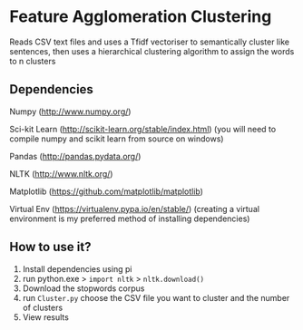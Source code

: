 # Feature Agglomeration Clustering
Reads CSV text files and uses a Tfidf vectoriser to semantically cluster like sentences, then uses a hierarchical clustering algorithm to assign the words to n clusters  

## Dependencies
Numpy (http://www.numpy.org/)

Sci-kit Learn (http://scikit-learn.org/stable/index.html) (you will need to compile numpy and scikit learn from source on windows)

Pandas (http://pandas.pydata.org/) 

NLTK (http://www.nltk.org/)

Matplotlib (https://github.com/matplotlib/matplotlib)

Virtual Env (https://virtualenv.pypa.io/en/stable/) (creating a virtual environment is my preferred method of installing dependencies)

## How to use it?

1. Install dependencies using pi
2. run python.exe > `import nltk` > `nltk.download()`
3. Download the stopwords corpus
4. run `Cluster.py` choose the CSV file you want to cluster and the number of clusters
5. View results
